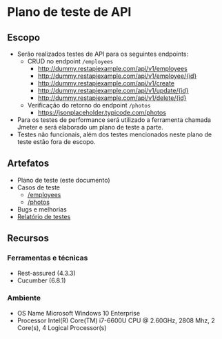 # Plano de teste de API

## Escopo
* Serão realizados testes de API para os seguintes endpoints:
    * CRUD no endpoint `/employees`
        * http://dummy.restapiexample.com/api/v1/employees
        * http://dummy.restapiexample.com/api/v1/employee/{id}
        * http://dummy.restapiexample.com/api/v1/create
        * http://dummy.restapiexample.com/api/v1/update/{id}
        * http://dummy.restapiexample.com/api/v1/delete/{id}
    * Verificação do retorno do endpoint `/photos`
        * https://jsonplaceholder.typicode.com/photos
* Para os testes de performance será utilizado a ferramenta chamada Jmeter e será elaborado um 
  plano de teste a parte.
* Testes não funcionais, além dos testes mencionados neste plano de teste estão fora de escopo.
    

## Artefatos
* Plano de teste (este documento)
* Casos de teste
  * [/employees](api_employees.feature)
  * [/photos](api_photos.feature)
* Bugs e melhorias
* [Relatório de testes](https://reports.cucumber.io/report-collections/b216cdd2-25d5-4b38-a389-36403f5f4cee)

## Recursos

### Ferramentas e técnicas
* Rest-assured (4.3.3)
* Cucumber (6.8.1)

### Ambiente
* OS Name	Microsoft Windows 10 Enterprise
* Processor	Intel(R) Core(TM) i7-6600U CPU @ 2.60GHz, 2808 Mhz, 2 Core(s), 4 Logical
  Processor(s)

